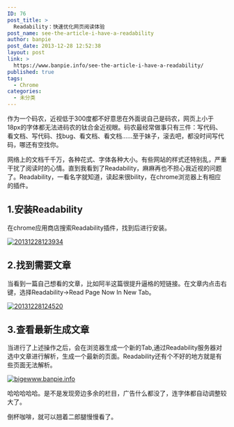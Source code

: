 ```yaml
---
ID: 76
post_title: >
  Readability：快速优化网页阅读体验
post_name: see-the-article-i-have-a-readability
author: banpie
post_date: 2013-12-28 12:52:38
layout: post
link: >
  https://www.banpie.info/see-the-article-i-have-a-readability/
published: true
tags:
  - Chrome
categories:
  - 未分类
---
```

作为一个码农，近视低于300度都不好意思在外面说自己是码农，网页上小于18px的字体都无法进码农的钛合金近视眼。码农最经常做事只有三件：写代码、看文档、写代码、找bug、看文档、看文档......至于妹子，滚去吧，都没时间写代码，哪还有空找你。

网络上的文档千千万，各种花式、字体各种大小。有些网站的样式还特别乱，严重干扰了阅读时的心情。直到我看到了Readability，麻麻再也不担心我近视的问题了。Readability，一看名字就知道，读起来很bility，在chrome浏览器上有相应的插件。

## 1\.安装Readability

在chrome应用商店搜索Readability插件，找到后进行安装。

[![20131228123934][1]][1]

## 2\.找到需要文章

当看到一篇自己想看的文章，比如阿半这篇很提升逼格的短链接。在文章内点击右键，选择Readability->Read Page Now In New Tab。

[![20131228124520][2]][2]

## 3\.查看最新生成文章

当进行了上述操作之后，会在浏览器生成一个新的Tab,通过Readability服务器对选中文章进行解析，生成一个最新的页面。Readability还有个不好的地方就是有些页面无法解析。

[![bigewww.banpie.info][3]][3]

哈哈哈哈哈。是不是发现旁边多余的栏目，广告什么都没了，连字体都自动调整较大了。

倒杯咖啡，就可以翘着二郎腿慢慢看了。

 [1]: http://7arnhx.com1.z0.glb.clouddn.com/wp-content/uploads/2013/12/20131228123934.jpg
 [2]: http://7arnhx.com1.z0.glb.clouddn.com/wp-content/uploads/2013/12/20131228124520.jpg
 [3]: http://7arnhx.com1.z0.glb.clouddn.com/wp-content/uploads/2013/12/bigewww.banpie.info_.png
